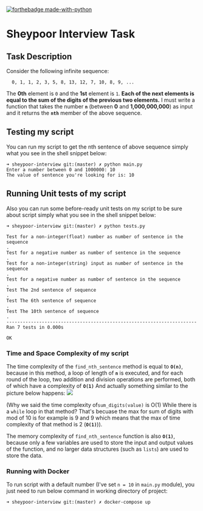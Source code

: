 [![forthebadge made-with-python](http://ForTheBadge.com/images/badges/made-with-python.svg)](https://www.python.org/)

# Sheypoor Interview Task

## Task Description

Consider the following infinite sequence:
```
  0, 1, 1, 2, 3, 5, 8, 13, 12, 7, 10, 8, 9, ...
```
The **0th** element is `0` and the **1st** element is `1`. **Each of the next elements is equal to the sum of the digits
of the previous two elements.**
I must write a function that takes the number **`n`** (between **0** and **1,000,000,000**) as input and it
returns the **`nth`** member of the above sequence.

## Testing my script
You can run my script to get the nth sentence of above sequence simply what you see in the shell snippet below:
```
➜ sheypoor-interview git:(master) ✗ python main.py 
Enter a number between 0 and 1000000: 10
The value of sentence you're looking for is: 10
```

## Running Unit tests of my script
Also you can run some before-ready unit tests on my script to be sure about script simply what you see in the shell 
snippet below:
```
➜ sheypoor-interview git:(master) ✗ python tests.py 

Test for a non-integer(float) number as number of sentence in the sequence
.
Test for a negative number as number of sentence in the sequence
.
Test for a non-integer(string) input as number of sentence in the sequence
.
Test for a negative number as number of sentence in the sequence
.
Test The 2nd sentence of sequence
.
Test The 6th sentence of sequence
.
Test The 10th sentence of sequence
.
----------------------------------------------------------------------
Ran 7 tests in 0.000s

OK
```
### Time and Space Complexity of my script

The time complexity of the `find_nth_sentence` method is equal to **`O(n)`**, 
because in this method, a loop of length of **`n`** is executed, and for each round of the loop, two addition 
and division operations are performed, both of which have a complexity of **`O(1)`** 
And actually something similar to the picture below happens:
![](https://i.postimg.cc/T3n7RQ48/1-l-SNey-Lt-ALCPdm-HXr-Xeww-w.webp)

(Why we said the time complexity of`sum_digits(value)` is O(1) While there is a `while` loop in that method? That's 
becuase the max for sum of digits with mod of 10 is for example is 9 and 9 which means that the max of time complexity
of that method is 2 (**`O(1)`**)).

The memory complexity of `find_nth_sentence` function is also **`O(1)`**, because only a few variables are used to store
the input and output values of the function, and no larger data structures (such as `lists`) are used to store the data.

### Running with Docker
To run script with a default number (I've set `n = 10` in `main.py` module), you just need to run below command in
working directory of project:

```
➜ sheypoor-interview git:(master) ✗ docker-compose up
```
